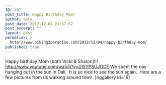 ```yaml
---
ID: 397
post_title: Happy Birthday Mom!
author: kate
post_date: 2012-12-04 21:37:52
post_excerpt: ""
layout: post
permalink: >
  http://www.biking2paradise.com/2012/12/04/happy-birthday-mom/
published: true
---
```

Happy birthday Mom (both Vicki & Sharon)!!! http://www.youtube.com/watch?v=DI5YP8UJOCE We spent the day hanging out in the sun in Dali.  It is so nice to see the sun again.  Here are a few pictures from us walking around town. [nggallery id=16]